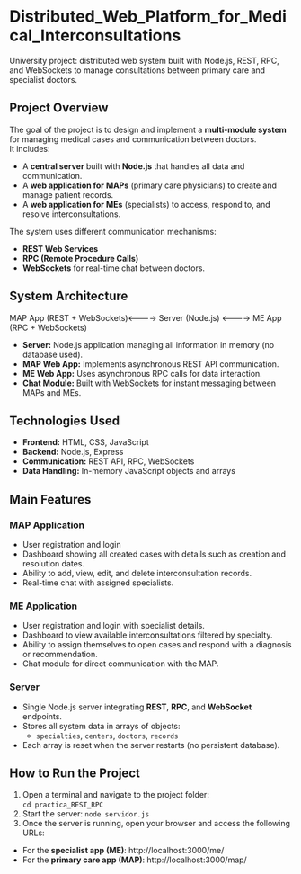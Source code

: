 # Distributed_Web_Platform_for_Medical_Interconsultations
University project: distributed web system built with Node.js, REST, RPC, and WebSockets to manage consultations between primary care and specialist doctors.

##  Project Overview
The goal of the project is to design and implement a **multi-module system** for managing medical cases and communication between doctors.  
It includes:
- A **central server** built with **Node.js** that handles all data and communication.
- A **web application for MAPs** (primary care physicians) to create and manage patient records.
- A **web application for MEs** (specialists) to access, respond to, and resolve interconsultations.

The system uses different communication mechanisms:
- **REST Web Services**
- **RPC (Remote Procedure Calls)**
- **WebSockets** for real-time chat between doctors.

## System Architecture
MAP App (REST + WebSockets)<----> Server (Node.js) <----> ME App (RPC + WebSockets)

- **Server:** Node.js application managing all information in memory (no database used).  
- **MAP Web App:** Implements asynchronous REST API communication.  
- **ME Web App:** Uses asynchronous RPC calls for data interaction.  
- **Chat Module:** Built with WebSockets for instant messaging between MAPs and MEs.

## Technologies Used
- **Frontend:** HTML, CSS, JavaScript  
- **Backend:** Node.js, Express  
- **Communication:** REST API, RPC, WebSockets  
- **Data Handling:** In-memory JavaScript objects and arrays  

## Main Features
### MAP Application
- User registration and login 
- Dashboard showing all created cases with details such as creation and resolution dates.  
- Ability to add, view, edit, and delete interconsultation records.  
- Real-time chat with assigned specialists.  

### ME Application
- User registration and login with specialist details.  
- Dashboard to view available interconsultations filtered by specialty.  
- Ability to assign themselves to open cases and respond with a diagnosis or recommendation.  
- Chat module for direct communication with the MAP.  

### Server
- Single Node.js server integrating **REST**, **RPC**, and **WebSocket** endpoints.  
- Stores all system data in arrays of objects:
  - `specialties`, `centers`, `doctors`, `records`  
- Each array is reset when the server restarts (no persistent database).

## How to Run the Project
1. Open a terminal and navigate to the project folder:  
   `cd practica_REST_RPC`
2. Start the server:
   `node servidor.js`
3. Once the server is running, open your browser and access the following URLs:
- For the **specialist app (ME)**: http://localhost:3000/me/
- For the **primary care app (MAP)**: http://localhost:3000/map/
